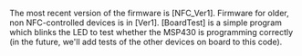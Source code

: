 
The most recent version of the firmware is [NFC\_Ver1]. Firmware for older, non NFC-controlled
devices is in [Ver1]. [BoardTest] is a simple program which blinks the LED to test whether the
MSP430 is programming correctly (in the future, we'll add tests of the other devices on board
to this code).
